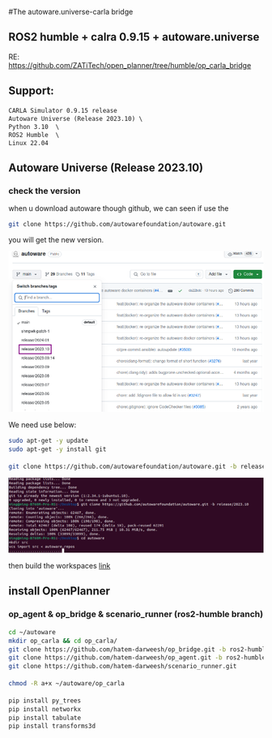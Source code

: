 #The autoware.universe-carla bridge
## ROS2 humble + calra 0.9.15 + autoware.universe

RE: https://github.com/ZATiTech/open_planner/tree/humble/op_carla_bridge

## Support:

    CARLA Simulator 0.9.15 release 
    Autoware Universe (Release 2023.10) \ 
    Python 3.10  \
    ROS2 Humble  \
    Linux 22.04 


## Autoware Universe (Release 2023.10) 
### check the version 
when u download autoware though github, we can seen if use the 
```bash
git clone https://github.com/autowarefoundation/autoware.git 
```
you will get the new version. 

![autoware_release](https://github.com/ningdian112/jiaocheng/blob/f33c4e35bde97d8c440e0754eb5a3c2b66227f4b/240307/image/2024-03-07_15-05.png)

We need use below:
``` bash 
sudo apt-get -y update
sudo apt-get -y install git

git clone https://github.com/autowarefoundation/autoware.git -b release/2023.10
```
![the downloading](https://github.com/ningdian112/jiaocheng/blob/87c602ddf1f22c084793558dbb7b3ba8d995c7ea/240307/image/2024-03-07_15-14.png)

then build the workspaces [link](https://autowarefoundation.github.io/autoware-documentation/main/installation/autoware/source-installation/)


## install OpenPlanner

### op_agent & op_bridge & scenario_runner (ros2-humble branch) 

```bash
cd ~/autoware
mkdir op_carla && cd op_carla/
git clone https://github.com/hatem-darweesh/op_bridge.git -b ros2-humble
git clone https://github.com/hatem-darweesh/op_agent.git -b ros2-humble
git clone https://github.com/hatem-darweesh/scenario_runner.git

chmod -R a+x ~/autoware/op_carla

pip install py_trees
pip install networkx
pip install tabulate
pip install transforms3d
```

